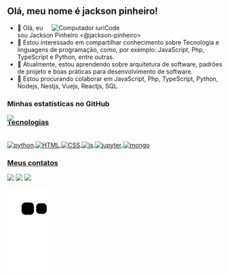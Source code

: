 ## Olá, meu nome é jackson pinheiro!

<img src="https://raw.githubusercontent.com/MicaelliMedeiros/micaellimedeiros/master/image/computer-illustration.png" min-width="400px" max-width="400px" width="400px" align="right" alt="Computador iuriCode">

<p align="left">
  <ul>
    <li>👋 Olá, eu sou Jackson Pinheiro <@jackson-pinheiro></li>
    <li>👀 Estou interessado em compartilhar conhecimento sobre Tecnologia e linguagens de programação, como, por exemplo: JavaScript, Php, TypeScript e Python, entre outras.</li>
    <li>🌱 Atualmente, estou aprendendo sobre arquitetura de software, padrões de projeto e boas práticas para desenvolvimento de software.</li>
    <li>💞️ Estou procurando colaborar em JavaScript, Php, TypeScript, Python, Nodejs, Nestjs, Vuejs, Reactjs, SQL.</li>    
   </ul>

### Minhas estatísticas no GitHub

<div>
<a href="https://github.com/jackson-pinheiro">
<img height="180em" style="position: absolute" src="https://github-readme-stats.vercel.app/api?username=jackson-pinheiro&locale=pt-br&layout=default&show_icons=true&custom_title=jackson pinheiro Status&theme=dark&include_all_commits=true&count_private=true"/></li>
<img height="180em" style="position: absolute" src="https://github-readme-stats.vercel.app/api/top-langs/?username=jackson-pinheiro&locale=pt-br&layout=compact&langs_count=7&theme=dark"/></li>
</div> 

### Tecnologias
  <div style="display: inline_block"><br>
  <img align="center" alt="python" height="30" width="40" src="https://cdn.jsdelivr.net/gh/devicons/devicon/icons/python/python-original.svg">
  <img align="center" alt="HTML" height="30" width="40" src="https://cdn.jsdelivr.net/gh/devicons/devicon/icons/html5/html5-original.svg">
  <img align="center" alt="CSS" height="30" width="40" src="https://cdn.jsdelivr.net/gh/devicons/devicon/icons/css3/css3-original.svg">
  <img align="center" alt="js" height="30" width="40" src="https://cdn.jsdelivr.net/gh/devicons/devicon/icons/javascript/javascript-original.svg">
  <img align="center" alt="jupyter" height="30" width="40" src="https://cdn.jsdelivr.net/gh/devicons/devicon/icons/jupyter/jupyter-original.svg">
  <img align="center" alt="mongo" height="30" width="40" src="https://cdn.jsdelivr.net/gh/devicons/devicon/icons/mongodb/mongodb-original.svg">
          
    
</div>
</div>

### Meus contatos
  <div>
  <a href="https://www.linkedin.com/in/jackson-pinheiro/" target="_blank"><img src="https://img.shields.io/badge/LinkedIn-0077B5?style=for-the-badge&logo=linkedin&logoColor=white" target="_blank"></a>
  <a href="https://www.instagram.com/jacks0on/" target="_blank"><img src="https://img.shields.io/badge/Instagram-E4405F?style=for-the-badge&logo=instagram&logoColor=white" target="_blank"></a>
  <a href = "mailto:jacksonxd0@gmail.com"><img src="https://img.shields.io/badge/Gmail-D14836?style=for-the-badge&logo=gmail&logoColor=white" target="_blank"></a>
  
</div>

<img src="https://github.com/kimvns/kimvns/blob/output/github-contribution-grid-snake.svg" align="center"></p>

